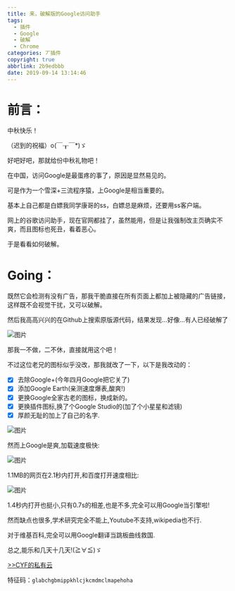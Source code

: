 ```yaml
---
title: 来，破解版的Google访问助手
tags:
  - 插件
  - Google
  - 破解
  - Chrome
categories: 丆插件
copyright: true
abbrlink: 2b9edbbb
date: 2019-09-14 13:14:46
---
```

# 前言：

中秋快乐！

（迟到的祝福）o(￣┰￣*)ゞ

好吧好吧，那就给份中秋礼物吧！

在中国，访问Google是最蛋疼的事了，原因是显然易见的。

可是作为一个雪深+三流程序猿，上Google是相当重要的。

基本上自己都是白嫖我同学康哥的ss，白嫖总是麻烦，还要用ss客户端。

网上的谷歌访问助手，现在官网都挂了，虽然能用，但是让我强制改主页确实不爽，而且图标也死丑，看着恶心。

于是看看如何破解。

# Going：

既然它会检测有没有广告，那我干脆直接在所有页面上都加上被隐藏的广告链接，这样既不会视觉干扰，又可以破解。

然后我高高兴兴的在Github上搜索原版源代码，结果发现...好像...有人已经破解了

![图片](https://unpkg.zhimg.com/chenyfan-oss@1.0.0/pic/GOG.png "好尴尬啊")

那我一不做，二不休，直接就用这个吧！

不过这位老兄的图标似乎没改，那我就改了一下，以下是我改动的：

- [x] 去除Google+(今年四月Google把它关了)
- [x] 添加Google Earth(亲测速度爆表,酸爽!)
- [x] 更换Google全家古老的图标，换成新的。
- [x] 更换插件图标,换了个Google Studio的(加了个小星星和滤镜)
- [x] 厚颜无耻的加上了自己的名字.

![图片](https://unpkg.zhimg.com/chenyfan-oss@1.0.0/pic/GGFWZS.png "一阵酸爽")

然而上Google是爽,加载速度极快:

![图片](https://unpkg.zhimg.com/chenyfan-oss@1.0.0/pic/GHS.bmp "速度不错")

1.1MB的网页在2.1秒内打开,和百度打开速度相比:

![图片](https://unpkg.zhimg.com/chenyfan-oss@1.0.0/pic/BHS.bmp "相差不多")

1.4秒内打开也挺小,只有0.7s的相差,也是不多,完全可以用Google当引擎啦!

然而缺点也很多,学术研究完全不能上,Youtube不支持,wikipedia也不行.

对于维基百科,完全可以用Google翻译当跳板曲线救国.

总之,能乐和几天十几天!(≧∀≦)ゞ

<a class="btn" href="https://pan.cyfan.top/插件/crx/Google访问助手破解版.7z">
              >>CYF的私有云 
            </a>



特征码：`glabchgbmippkhlcjkcmdmclmapehoha`